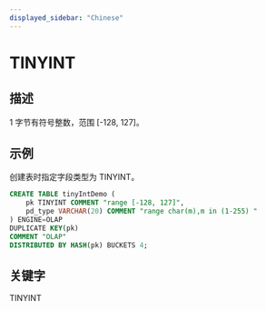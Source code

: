 ```yaml
---
displayed_sidebar: "Chinese"
---
```


# TINYINT

## 描述

1 字节有符号整数，范围 [-128, 127]。

## 示例

创建表时指定字段类型为 TINYINT。

```sql
CREATE TABLE tinyIntDemo (
    pk TINYINT COMMENT "range [-128, 127]",
    pd_type VARCHAR(20) COMMENT "range char(m),m in (1-255) "
) ENGINE=OLAP 
DUPLICATE KEY(pk)
COMMENT "OLAP"
DISTRIBUTED BY HASH(pk) BUCKETS 4;
```

## 关键字

TINYINT
